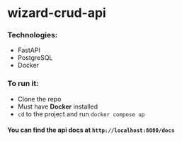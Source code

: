 # wizard-crud-api

### Technologies:

- FastAPI
- PostgreSQL
- Docker

### To run it:

- Clone the repo
- Must have **Docker** installed
- `cd` to the project and run `docker compose up`

#### You can find the api docs at `http://localhost:8080/docs`
